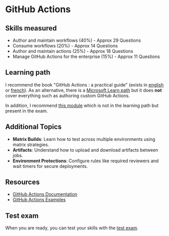 # GitHub Actions

## Skills measured

- Author and maintain workflows (40%) - Approx 29 Questions
- Consume workflows (20%) - Approx 14 Questions
- Author and maintain actions (25%) - Approx 18 Questions
- Manage GitHub Actions for the enterprise (15%) - Approx 11 Questions

## Learning path

I recommend the book "GitHub Actions : a practical guide" (exists in [english](https://www.amazon.com/GitHub-Actions-practical-Louis-Guillaume-MORAND-ebook/dp/B09D3Z3Y48) or [french](https://www.amazon.fr/GitHub-Actions-pratique-Louis-Guillaume-MORAND/dp/2957832941/)). As an alternative, there is a [Microsoft Learn path](https://docs.microsoft.com/en-us/learn/paths/automate-workflow-github-actions/) but it does **not** cover everything such as authoring custom GitHub Actions.

In addition, I recommend [this module](https://docs.microsoft.com/en-us/learn/modules/manage-github-actions-enterprise/introduction) which is not in the learning path but present in the exam.

## Additional Topics

- **Matrix Builds**: Learn how to test across multiple environments using matrix strategies.
- **Artifacts**: Understand how to upload and download artifacts between jobs.
- **Environment Protections**: Configure rules like required reviewers and wait timers for secure deployments.

## Resources

- [GitHub Actions Documentation](https://docs.github.com/en/actions)
- [GitHub Actions Examples](https://github.com/actions/starter-workflows)

## Test exam

When you are ready, you can test your skills with the [test exam](../exams/github-actions.md).
